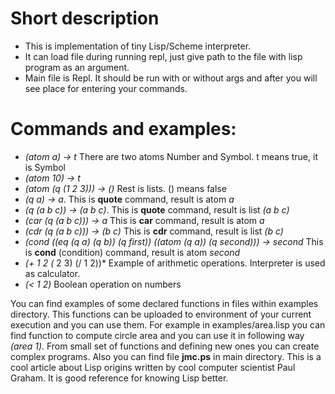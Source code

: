 # Short description
- This is implementation of tiny Lisp/Scheme interpreter.
- It can load file during running repl, just give path to the file with lisp program as an argument.
- Main file is Repl. It should be run with or without args and after you will see place for entering your commands.

# Commands and examples:
   - *(atom a) -> t* There are two atoms Number and Symbol. t means true, it is Symbol
   - *(atom 10) -> t*
   - *(atom (q (1 2 3))) -> ()* Rest is lists. () means false
   - *(q a) -> a*. This is **quote** command, result is atom *a*
   - *(q (a b c)) -> (a b c)*. This is **quote** command, result is list *(a b c)*
   - *(car (q (a b c))) -> a* This is **car** command, result is atom *a*
   - *(cdr (q (a b c))) -> (b c)* This is **cdr** command, result is list *(b c)*
   - *(cond ((eq (q a) (q b)) (q first)) ((atom (q a)) (q second))) -> second* This is **cond** (condition) command, result is atom *second*
   - *(+ 1 2 (* 2 3) (/ 1 2))* Example of arithmetic operations. Interpreter is used as calculator.
   - *(< 1 2)* Boolean operation on numbers

You can find examples of some declared functions in files within examples directory. This functions can be uploaded to environment of your current execution and you can use them.
For example in examples/area.lisp you can find function to compute circle area and you can use it in following way *(area 1)*. From small set of functions and defining new ones you can create complex programs.
Also you can find file **jmc.ps** in main directory. This is a cool article about Lisp origins written by cool computer scientist Paul Graham. It is good reference for knowing Lisp better.  
